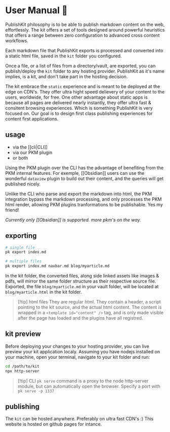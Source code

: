 # User Manual 📘

PublishKit philosophy is to be able to publish markdown content on the web, effortlessly. The kit offers a set of tools designed around powerful heuristics that offers a range between zero configuration to advanced cross content workflows.

Each markdown file that PublishKit exports is processed and converted into a static html file, saved in the `kit` folder you configured.

Once a file, or a list of files from a directory/vault, are exported, you can publish/deploy the `kit` folder to any hosting provider. PublishKit as it's name implies, is a kit, and don't take part in the hosting decision.

The kit embrace the `static` experience and is meant to be deployed at the edge on CDN's. They offer ultra hight speed delievery of your content to the users, worldwide, for free. One other advantage about static apps is because all pages are delivered nearly instantly, they offer ultra fast & consitent browsing experiences. Which is something PublishKit is very focused on. Our goal is to design first class publishing experiences for content first applications.

## usage

- via the [[cli|CLI]]
- via our PKM plugin 
- or both

Using the PKM plugin over the CLI has the advantage of benefiting from the PKM internal features. For exemple, [[Obsidian]] users can use the wonderful `dataview` plugin to build out their content, and the queries will get published nicely.

Unlike the CLI who parse and export the markdown into html, the PKM integration bypass the markdown processing, and only processes the PKM html render, allowing PKM plugins tranformations to be publishable. Yes my friend!

*Currently only [[Obsidian]] is supported. more pkm's on the way.*


## exporting

```bash
# single file
pk export index.md

# multiple files
pk export index.md navbar.md blog/myarticle.md
```

In the kit folder, the converted files, along side linked assets like images & pdfs, will mirror the same folder structure as their respective source file. Exported, the file `blog/myarticle.md` in your vault folder, will be located at  `blog/myarticle.html` in the kit folder.

> [!tip] html files
> They are regular html. They contain a header, a script pointing to the kit source, and the actual html content. The content is wrapped in a `<template id="content" />` tag, and is only made visible after the page has loaded and the plugins have all registred.



## kit preview

Before deploying your changes to your hosting provider, you can live preview your kit application localy. Assuming you have nodejs installed on your machine, open your terminal, navigate to your kit folder and run:

```bash
cd /path/to/kit
npx http-server
```

> [!tip] CLI
>  `pk serve` command is a proxy to the node http-server module, but can automatically open the browser. Specify a port with `pk serve -p 1337`

## publishing

The `kit` can be hosted anywhere. Preferably on ultra fast CDN's :) 
This website is hosted on github pages for intance.

